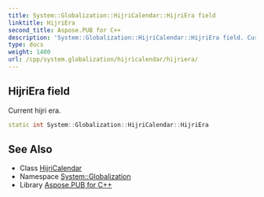 ```yaml
---
title: System::Globalization::HijriCalendar::HijriEra field
linktitle: HijriEra
second_title: Aspose.PUB for C++
description: 'System::Globalization::HijriCalendar::HijriEra field. Current hijri era in C++.'
type: docs
weight: 1400
url: /cpp/system.globalization/hijricalendar/hijriera/
---
```

## HijriEra field


Current hijri era.

```cpp
static int System::Globalization::HijriCalendar::HijriEra
```

## See Also

* Class [HijriCalendar](../)
* Namespace [System::Globalization](../../)
* Library [Aspose.PUB for C++](../../../)
